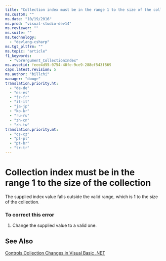 ```yaml
---
title: "Collection index must be in the range 1 to the size of the collection | testtitle"
ms.custom: ""
ms.date: "10/19/2016"
ms.prod: "visual-studio-dev14"
ms.reviewer: ""
ms.suite: ""
ms.technology: 
  - "devlang-csharp"
ms.tgt_pltfrm: ""
ms.topic: "article"
f1_keywords: 
  - "vbrArgument_CollectionIndex"
ms.assetid: feee4d55-0754-40fe-9ce9-288ef543f569
caps.latest.revision: 5
ms.author: "billchi"
manager: "douge"
translation.priority.ht: 
  - "de-de"
  - "es-es"
  - "fr-fr"
  - "it-it"
  - "ja-jp"
  - "ko-kr"
  - "ru-ru"
  - "zh-cn"
  - "zh-tw"
translation.priority.mt: 
  - "cs-cz"
  - "pl-pl"
  - "pt-br"
  - "tr-tr"
---
```

# Collection index must be in the range 1 to the size of the collection
The supplied index value falls outside the valid range, which is 1 to the size of the collection.  
  
### To correct this error  
  
1.  Change the supplied value to a valid one.  
  
## See Also  
 [Controls Collection Changes in Visual Basic .NET](http://msdn.microsoft.com/en-us/8eb5b458-8b39-4d79-9c97-2b29c527afa5)